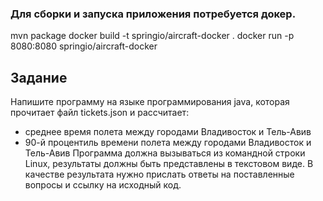 ### Для сборки и запуска приложения потребуется докер.

mvn package
docker build -t springio/aircraft-docker .
docker run -p 8080:8080 springio/aircraft-docker

## Задание
Напишите программу на языке программирования
java, которая прочитает файл tickets.json и
рассчитает:
- среднее время полета между городами Владивосток
  и Тель-Авив
- 90-й процентиль времени полета между городами
  Владивосток и Тель-Авив
  Программа должна вызываться из командной строки
  Linux, результаты должны быть представлены в
  текстовом виде.
  В качестве результата нужно прислать ответы на
  поставленные вопросы и ссылку на исходный код.
